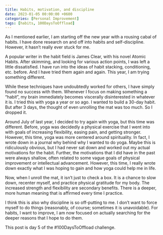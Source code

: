 ```yaml
---
title: Habits, motivation, and discipline
date: 2023-01-05 00:00:00 +0600
categories: [Personal Improvement]
tags: [habits, 100DaysToOffload]
---
```



As I mentioned earlier, I am starting off the new year with a rousing cabal of habits. I have done research on and off into habits and self-discipline. However, it hasn’t really ever stuck for me.

A popular writer in the habit field is James Clear, with his novel Atomic Habits. After skimming, and looking for various action points, I was left a little dissatisfied. I have run into the ideas of habit stacking, conditioning, etc. before. And I have tried them again and again. This year, I am trying something different.

While these techniques have undoubtedly worked for others, I have simply found no success with them. Whenever I focus on making something a “habit”, my brain immediately becomes viscerally disinterested in whatever it is. I tried this with yoga a year or so ago. I wanted to build a 30-day habit. But after 3 days, the thought of even unrolling the mat was too much. So I dropped it.

Around July of last year, I decided to try again with yoga, but this time was different. Before, yoga was decidedly a physical exercise that I went into with goals of increasing flexibility, easing pain, and getting stronger. However, this time, yoga was more centered around spirituality. In fact, I wrote down in a journal why behind why I wanted to do yoga. Maybe this is ridiculously obvious, but I had never sat down and worked out my actual motivations for the habit. Further, the motivations that I did have in the past were always shallow, often related to some vague goals of physical improvement or intellectual advancement. However, this time, I really wrote down exactly what I was hoping to gain and how yoga could help me in life.

Now, when I unroll the mat, it isn’t just to check a box. It is a chance to slow down, recenter myself, and practice physical gratitude for my body. The increased strength and flexibility are secondary benefits. There is a deeper, more human meaning that is affirmed every time I practice.

I think this is also why discipline is so off-putting to me. I don’t want to force myself to do things (reasonably, of course; sometimes it is unavoidable). For habits, I want to improve, I am now focused on actually searching for the deeper reasons that I hope to do them.



This post is day 5 of the #100DaysToOffload challenge.

